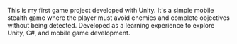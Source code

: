 This is my first game project developed with Unity. It's a simple mobile stealth game where the player must avoid enemies and complete objectives without being detected. Developed as a learning experience to explore Unity, C#, and mobile game development.
